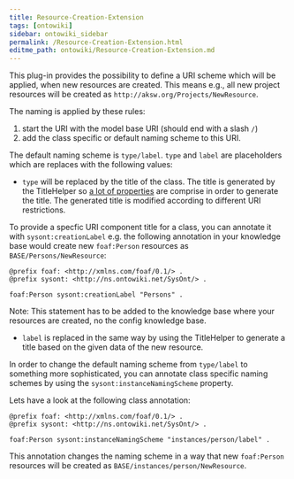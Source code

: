 ```yaml
---
title: Resource-Creation-Extension
tags: [ontowiki]
sidebar: ontowiki_sidebar
permalink: /Resource-Creation-Extension.html
editme_path: ontowiki/Resource-Creation-Extension.md
---
```

This plug-in provides the possibility to define a URI scheme which will be applied, when new resources are created. This means e.g., all new project resources will be created as `http://aksw.org/Projects/NewResource`.

The naming is applied by these rules:
1. start the URI with the model base URI (should end with a slash `/`)
1. add the class specific or default naming scheme to this URI.

The default naming scheme is `type/label`.
`type` and `label` are placeholders which are replaces with the following values:

* `type` will be replaced by the title of the class.
The title is generated by the TitleHelper so [a lot of properties](https://github.com/AKSW/OntoWiki/blob/develop/application/config/default.ini#L34) are comprise in order to generate the title.
The generated title is modified according to different URI restrictions.

To provide a specfic URI component title for a class, you can annotate it with `sysont:creationLabel` e.g. the following annotation in your knowledge base would create new `foaf:Person` resources as `BASE/Persons/NewResource`:

```
@prefix foaf: <http://xmlns.com/foaf/0.1/> .
@prefix sysont: <http://ns.ontowiki.net/SysOnt/> .

foaf:Person sysont:creationLabel "Persons" .
```
Note: This statement has to be added to the knowledge base where your resources are created, no the config knowledge base.

* `label` is replaced in the same way by using the TitleHelper to generate a title based on the given data of the new resource.

In order to change the default naming scheme from `type/label` to something more sophisticated, you can annotate class specific naming schemes by using the `sysont:instanceNamingScheme` property.

Lets have a look  at the following class annotation:
```
@prefix foaf: <http://xmlns.com/foaf/0.1/> .
@prefix sysont: <http://ns.ontowiki.net/SysOnt/> .

foaf:Person sysont:instanceNamingScheme "instances/person/label" .
```

This annotation changes the naming scheme in a way that new `foaf:Person` resources will be created as `BASE/instances/person/NewResource`.
